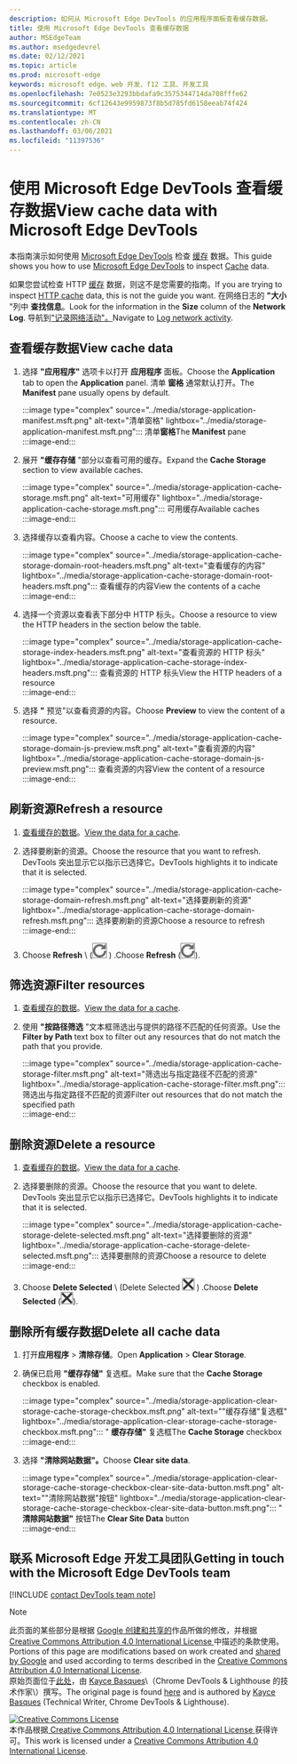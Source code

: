 ```yaml
---
description: 如何从 Microsoft Edge DevTools 的应用程序面板查看缓存数据。
title: 使用 Microsoft Edge DevTools 查看缓存数据
author: MSEdgeTeam
ms.author: msedgedevrel
ms.date: 02/12/2021
ms.topic: article
ms.prod: microsoft-edge
keywords: microsoft edge、web 开发、f12 工具、开发工具
ms.openlocfilehash: 7e0523e3293bbdafa9c3575344714da708fffe62
ms.sourcegitcommit: 6cf12643e9959873f8b5d785fd6158eeab74f424
ms.translationtype: MT
ms.contentlocale: zh-CN
ms.lasthandoff: 03/06/2021
ms.locfileid: "11397536"
---
```

<!-- Copyright Kayce Basques 

   Licensed under the Apache License, Version 2.0 (the "License");
   you may not use this file except in compliance with the License.
   You may obtain a copy of the License at

       https://www.apache.org/licenses/LICENSE-2.0

   Unless required by applicable law or agreed to in writing, software
   distributed under the License is distributed on an "AS IS" BASIS,
   WITHOUT WARRANTIES OR CONDITIONS OF ANY KIND, either express or implied.
   See the License for the specific language governing permissions and
   limitations under the License.  -->

# <a name="view-cache-data-with-microsoft-edge-devtools"></a><span data-ttu-id="9489b-104">使用 Microsoft Edge DevTools 查看缓存数据</span><span class="sxs-lookup"><span data-stu-id="9489b-104">View cache data with Microsoft Edge DevTools</span></span>  

<span data-ttu-id="9489b-105">本指南演示如何使用 [Microsoft Edge DevTools][MicrosoftEdgeDevTools] 检查 [缓存][MDNCache] 数据。</span><span class="sxs-lookup"><span data-stu-id="9489b-105">This guide shows you how to use [Microsoft Edge DevTools][MicrosoftEdgeDevTools] to inspect [Cache][MDNCache] data.</span></span>  

<span data-ttu-id="9489b-106">如果您尝试检查 HTTP [缓存][MDNHTTPCaching] 数据，则这不是您需要的指南。</span><span class="sxs-lookup"><span data-stu-id="9489b-106">If you are trying to inspect [HTTP cache][MDNHTTPCaching] data, this is not the guide you want.</span></span>  <span data-ttu-id="9489b-107">在网络日志的 **"大小** "列中 **查找信息**。</span><span class="sxs-lookup"><span data-stu-id="9489b-107">Look for the information in the **Size** column of the **Network Log**.</span></span>  <span data-ttu-id="9489b-108">导航到["记录网络活动"。][DevtoolsNetworkLogActivity]</span><span class="sxs-lookup"><span data-stu-id="9489b-108">Navigate to [Log network activity][DevtoolsNetworkLogActivity].</span></span>  

## <a name="view-cache-data"></a><span data-ttu-id="9489b-109">查看缓存数据</span><span class="sxs-lookup"><span data-stu-id="9489b-109">View cache data</span></span>  

1.  <span data-ttu-id="9489b-110">选择 **"应用程序"** 选项卡以打开 **应用程序** 面板。</span><span class="sxs-lookup"><span data-stu-id="9489b-110">Choose the **Application** tab to open the **Application** panel.</span></span>  <span data-ttu-id="9489b-111">清单 **窗格** 通常默认打开。</span><span class="sxs-lookup"><span data-stu-id="9489b-111">The **Manifest** pane usually opens by default.</span></span>  
    
    :::image type="complex" source="../media/storage-application-manifest.msft.png" alt-text="清单窗格" lightbox="../media/storage-application-manifest.msft.png":::
       <span data-ttu-id="9489b-113">清单**窗格**</span><span class="sxs-lookup"><span data-stu-id="9489b-113">The **Manifest** pane</span></span>  
    :::image-end:::  
    
1.  <span data-ttu-id="9489b-114">展开 **"缓存存储** "部分以查看可用的缓存。</span><span class="sxs-lookup"><span data-stu-id="9489b-114">Expand the **Cache Storage** section to view available caches.</span></span>  
    
    :::image type="complex" source="../media/storage-application-cache-storage.msft.png" alt-text="可用缓存" lightbox="../media/storage-application-cache-storage.msft.png":::
       <span data-ttu-id="9489b-116">可用缓存</span><span class="sxs-lookup"><span data-stu-id="9489b-116">Available caches</span></span>  
    :::image-end:::  
    
1.  <span data-ttu-id="9489b-117">选择缓存以查看内容。</span><span class="sxs-lookup"><span data-stu-id="9489b-117">Choose a cache to view the contents.</span></span>  
    
    :::image type="complex" source="../media/storage-application-cache-storage-domain-root-headers.msft.png" alt-text="查看缓存的内容" lightbox="../media/storage-application-cache-storage-domain-root-headers.msft.png":::
       <span data-ttu-id="9489b-119">查看缓存的内容</span><span class="sxs-lookup"><span data-stu-id="9489b-119">View the contents of a cache</span></span>  
    :::image-end:::  
    
1.  <span data-ttu-id="9489b-120">选择一个资源以查看表下部分中 HTTP 标头。</span><span class="sxs-lookup"><span data-stu-id="9489b-120">Choose a resource to view the HTTP headers in the section below the table.</span></span>  
    
    :::image type="complex" source="../media/storage-application-cache-storage-index-headers.msft.png" alt-text="查看资源的 HTTP 标头" lightbox="../media/storage-application-cache-storage-index-headers.msft.png":::
       <span data-ttu-id="9489b-122">查看资源的 HTTP 标头</span><span class="sxs-lookup"><span data-stu-id="9489b-122">View the HTTP headers of a resource</span></span>  
    :::image-end:::  
    
1.  <span data-ttu-id="9489b-123">选择 **"** 预览"以查看资源的内容。</span><span class="sxs-lookup"><span data-stu-id="9489b-123">Choose **Preview** to view the content of a resource.</span></span>  
    
    :::image type="complex" source="../media/storage-application-cache-storage-domain-js-preview.msft.png" alt-text="查看资源的内容" lightbox="../media/storage-application-cache-storage-domain-js-preview.msft.png":::
       <span data-ttu-id="9489b-125">查看资源的内容</span><span class="sxs-lookup"><span data-stu-id="9489b-125">View the content of a resource</span></span>  
    :::image-end:::  
    
## <a name="refresh-a-resource"></a><span data-ttu-id="9489b-126">刷新资源</span><span class="sxs-lookup"><span data-stu-id="9489b-126">Refresh a resource</span></span>  

1.  <span data-ttu-id="9489b-127">[查看缓存的数据](#view-cache-data)。</span><span class="sxs-lookup"><span data-stu-id="9489b-127">[View the data for a cache](#view-cache-data).</span></span>  
1.  <span data-ttu-id="9489b-128">选择要刷新的资源。</span><span class="sxs-lookup"><span data-stu-id="9489b-128">Choose the resource that you want to refresh.</span></span>  <span data-ttu-id="9489b-129">DevTools 突出显示它以指示已选择它。</span><span class="sxs-lookup"><span data-stu-id="9489b-129">DevTools highlights it to indicate that it is selected.</span></span>  
    
    :::image type="complex" source="../media/storage-application-cache-storage-domain-refresh.msft.png" alt-text="选择要刷新的资源" lightbox="../media/storage-application-cache-storage-domain-refresh.msft.png":::
       <span data-ttu-id="9489b-131">选择要刷新的资源</span><span class="sxs-lookup"><span data-stu-id="9489b-131">Choose a resource to refresh</span></span>  
    :::image-end:::  
    
1.  <span data-ttu-id="9489b-132">Choose **Refresh** \ (![ Refresh ][ImageRefreshIcon] \) .</span><span class="sxs-lookup"><span data-stu-id="9489b-132">Choose **Refresh** \(![Refresh][ImageRefreshIcon]\).</span></span>  
    
## <a name="filter-resources"></a><span data-ttu-id="9489b-133">筛选资源</span><span class="sxs-lookup"><span data-stu-id="9489b-133">Filter resources</span></span>  

1.  <span data-ttu-id="9489b-134">[查看缓存的数据](#view-cache-data)。</span><span class="sxs-lookup"><span data-stu-id="9489b-134">[View the data for a cache](#view-cache-data).</span></span>  
1.  <span data-ttu-id="9489b-135">使用 **"按路径筛选** "文本框筛选出与提供的路径不匹配的任何资源。</span><span class="sxs-lookup"><span data-stu-id="9489b-135">Use the **Filter by Path** text box to filter out any resources that do not match the path that you provide.</span></span>  
    
    :::image type="complex" source="../media/storage-application-cache-storage-filter.msft.png" alt-text="筛选出与指定路径不匹配的资源" lightbox="../media/storage-application-cache-storage-filter.msft.png":::
       <span data-ttu-id="9489b-137">筛选出与指定路径不匹配的资源</span><span class="sxs-lookup"><span data-stu-id="9489b-137">Filter out resources that do not match the specified path</span></span>  
    :::image-end:::  
    
## <a name="delete-a-resource"></a><span data-ttu-id="9489b-138">删除资源</span><span class="sxs-lookup"><span data-stu-id="9489b-138">Delete a resource</span></span>  

1.  <span data-ttu-id="9489b-139">[查看缓存的数据](#view-cache-data)。</span><span class="sxs-lookup"><span data-stu-id="9489b-139">[View the data for a cache](#view-cache-data).</span></span>  
1.  <span data-ttu-id="9489b-140">选择要删除的资源。</span><span class="sxs-lookup"><span data-stu-id="9489b-140">Choose the resource that you want to delete.</span></span>  <span data-ttu-id="9489b-141">DevTools 突出显示它以指示已选择它。</span><span class="sxs-lookup"><span data-stu-id="9489b-141">DevTools highlights it to indicate that it is selected.</span></span>  
    
    :::image type="complex" source="../media/storage-application-cache-storage-delete-selected.msft.png" alt-text="选择要删除的资源" lightbox="../media/storage-application-cache-storage-delete-selected.msft.png":::
       <span data-ttu-id="9489b-143">选择要删除的资源</span><span class="sxs-lookup"><span data-stu-id="9489b-143">Choose a resource to delete</span></span>  
    :::image-end:::  
    
1.  <span data-ttu-id="9489b-144">Choose **Delete Selected** \ (Delete Selected ![ ][ImageDeleteIcon] \) .</span><span class="sxs-lookup"><span data-stu-id="9489b-144">Choose **Delete Selected** \(![Delete Selected][ImageDeleteIcon]\).</span></span>  
    
## <a name="delete-all-cache-data"></a><span data-ttu-id="9489b-145">删除所有缓存数据</span><span class="sxs-lookup"><span data-stu-id="9489b-145">Delete all cache data</span></span>  

1.  <span data-ttu-id="9489b-146">打开**应用程序**  >  **清除存储**。</span><span class="sxs-lookup"><span data-stu-id="9489b-146">Open **Application** > **Clear Storage**.</span></span>  
1.  <span data-ttu-id="9489b-147">确保已启用 **"缓存存储"** 复选框。</span><span class="sxs-lookup"><span data-stu-id="9489b-147">Make sure that the **Cache Storage** checkbox is enabled.</span></span>  
    
    :::image type="complex" source="../media/storage-application-clear-storage-cache-storage-checkbox.msft.png" alt-text=""缓存存储"复选框" lightbox="../media/storage-application-clear-storage-cache-storage-checkbox.msft.png":::
       <span data-ttu-id="9489b-149">" **缓存存储"** 复选框</span><span class="sxs-lookup"><span data-stu-id="9489b-149">The **Cache Storage** checkbox</span></span>  
    :::image-end:::  
    
1.  <span data-ttu-id="9489b-150">选择 **"清除网站数据"。**</span><span class="sxs-lookup"><span data-stu-id="9489b-150">Choose **Clear site data**.</span></span>  
    
    :::image type="complex" source="../media/storage-application-clear-storage-cache-storage-checkbox-clear-site-data-button.msft.png" alt-text=""清除网站数据"按钮" lightbox="../media/storage-application-clear-storage-cache-storage-checkbox-clear-site-data-button.msft.png":::
       <span data-ttu-id="9489b-152">" **清除网站数据"** 按钮</span><span class="sxs-lookup"><span data-stu-id="9489b-152">The **Clear Site Data** button</span></span>  
    :::image-end:::  
    
## <a name="getting-in-touch-with-the-microsoft-edge-devtools-team"></a><span data-ttu-id="9489b-153">联系 Microsoft Edge 开发工具团队</span><span class="sxs-lookup"><span data-stu-id="9489b-153">Getting in touch with the Microsoft Edge DevTools team</span></span>  

[!INCLUDE [contact DevTools team note](../includes/contact-devtools-team-note.md)]  

<!-- image links -->  

[ImageDeleteIcon]: ../media/delete-icon.msft.png  
[ImageRefreshIcon]: ../media/refresh-icon.msft.png  

<!-- links -->  

[MicrosoftEdgeDevTools]: ../../devtools-guide-chromium/index.md "Microsoft Edge (Chromium) 开发人员工具|Microsoft Docs"  
[DevtoolsNetworkLogActivity]: ../network/index.md#log-network-activity  "记录网络活动|Microsoft Docs"  

[MDNCache]: https://developer.mozilla.org/docs/Web/API/Cache "缓存|MDN"  
[MDNHTTPCaching]: https://developer.mozilla.org/docs/Web/HTTP/Caching "HTTP 缓存 | MDN"  

> [!NOTE]
> <span data-ttu-id="9489b-158">此页面的某些部分是根据 [Google 创建和共享的][GoogleSitePolicies]作品所做的修改，并根据[ Creative Commons Attribution 4.0 International License ][CCA4IL]中描述的条款使用。</span><span class="sxs-lookup"><span data-stu-id="9489b-158">Portions of this page are modifications based on work created and [shared by Google][GoogleSitePolicies] and used according to terms described in the [Creative Commons Attribution 4.0 International License][CCA4IL].</span></span>  
> <span data-ttu-id="9489b-159">原始页面位于[此处](https://developers.google.com/web/tools/chrome-devtools/storage/cache)，由 [Kayce Basques][KayceBasques]\（Chrome DevTools \& Lighthouse 的技术作家\）撰写。</span><span class="sxs-lookup"><span data-stu-id="9489b-159">The original page is found [here](https://developers.google.com/web/tools/chrome-devtools/storage/cache) and is authored by [Kayce Basques][KayceBasques] \(Technical Writer, Chrome DevTools \& Lighthouse\).</span></span>  

[![Creative Commons License][CCby4Image]][CCA4IL]  
<span data-ttu-id="9489b-161">本作品根据[ Creative Commons Attribution 4.0 International License ][CCA4IL]获得许可。</span><span class="sxs-lookup"><span data-stu-id="9489b-161">This work is licensed under a [Creative Commons Attribution 4.0 International License][CCA4IL].</span></span>  

[CCA4IL]: https://creativecommons.org/licenses/by/4.0  
[CCby4Image]: https://i.creativecommons.org/l/by/4.0/88x31.png  
[GoogleSitePolicies]: https://developers.google.com/terms/site-policies  
[KayceBasques]: https://developers.google.com/web/resources/contributors/kaycebasques  
